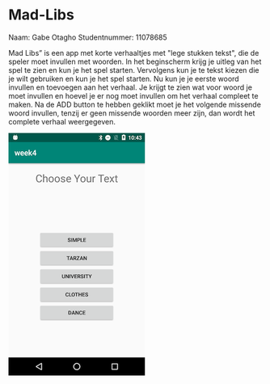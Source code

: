 # Mad-Libs
Naam: Gabe Otagho
Studentnummer: 11078685

Mad Libs” is een app met korte verhaaltjes met "lege stukken tekst", die de speler moet invullen met woorden.
In het beginscherm krijg je uitleg van het spel te zien en kun je het spel starten. Vervolgens kun je te tekst kiezen die je wilt gebruiken en kun je het spel starten.
Nu kun je je eerste woord invullen en toevoegen aan het verhaal. Je krijgt te zien wat voor woord je moet invullen en hoevel je er nog moet invullen om het verhaal compleet te maken.
Na de ADD button te hebben geklikt moet je het volgende missende woord invullen, tenzij er geen missende woorden meer zijn, dan wordt het complete verhaal weergegeven.

![begin](https://github.com/otak007/Mad-Libs/blob/master/Screenshot_20190301-104401.png)


